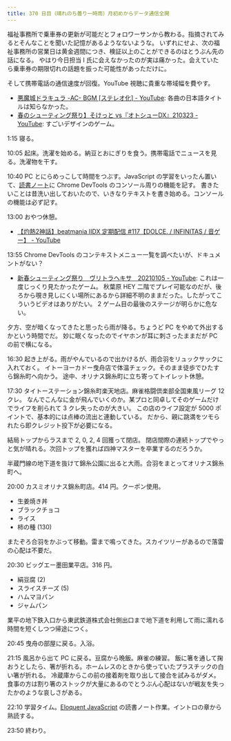 ```yaml
---
title: 370 日目（晴れのち曇り一時雨）月初めからデータ通信全開
---
```


福祉事務所で乗車券の更新が可能だとフォロワーサンから教わる。指摘されてみるとそんなことを聞いた記憶があるようなないような。
いずれにせよ、次の福祉事務所の営業日は黄金週間につき、検証以上のことができるのはとうぶん先の話になる。
やはり今日担当 I 氏に会えなかったのが実は痛かった。会えていたら乗車券の期限切れの話題を振った可能性があっただけに。

そして携帯電話の通信速度が回復。YouTube 視聴に貴重な帯域幅を費やす。

* [悪魔城ドラキュラ -AC- BGM [ステレオ化] - YouTube](https://www.youtube.com/watch?v=ZhzJrYSyYGQ): 各曲の日本語タイトルは知らなかった。
* [春のシューティング祭り】そけっと vs『オトシューDX』210323 - YouTube](https://www.youtube.com/watch?v=LqRRCs_nZgo): すごいデザインのゲーム。

1:15 寝る。

10:05 起床。洗濯を始める。納豆とおにぎりを食う。携帯電話でニュースを見る。洗濯物を干す。

10:40 PC とにらめっこして時間をつぶす。JavaScript の学習をいったん置いて、[読書ノート][note]に Chrome DevTools のコンソール周りの機能を記す。
書きたいことは昔洗い出しておいたので、いきなりテキストを書き始める。コンソールの機能は必ず記す。

13:00 おやつ休憩。

* [【灼熱2神話】beatmania IIDX 定期配信 &#x23;117【DOLCE. / INFINITAS / 音ゲー】 - YouTube](https://www.youtube.com/watch?v=16LcE6HJF1M)

13:55 Chrome DevTools のコンテキストメニュー一覧を調べたいが、ドキュメントがない？

* [新春シューティング祭り　ヴリトラヘキサ　20210105 - YouTube](https://www.youtube.com/watch?v=RM9W-ZzDzWc): これは一度じっくり見たかったゲーム。
  秋葉原 HEY 二階でプレイ可能なのだが、後ろから覗き見しにくい場所にあるから詳細不明のままだった。したがってこういうビデオはありがたい。
  2 ゲーム目の最後のステージが明らかに危ない。

夕方、空が暗くなってきたと思ったら雨が降る。ちょうど PC をやめて外出するかという時間でだ。
妙に眠くなったのでイヤホンが耳に刺さったままだが PC の前で横になる。

16:30 起き上がる。雨がやんでいるので出かけるが、雨合羽をリュックサックに入れておく。
イトーヨーカドー曳舟店で体温チェック。そのまま徒歩でひたすら錦糸町へ向かう。
途中、オリナス錦糸町に立ち寄ってトイレット休憩。

17:30 タイトーステーション錦糸町楽天地店。麻雀格闘倶楽部全国東風リーグ 12 クレ。
なんでこんなに金が飛んでいくのか。某プロと同卓してそのゲームだけでライフを削られて 3 クレ失ったのが大きい。
この店のライフ設定が 5000 ポイントで、基本的には点棒の流出と連動している。
だから、親に跳満をツモられたら即クレジット投下が必要になる。

結局トップからラスまで 2, 0, 2, 4 回獲って閉店。
閉店間際の連続トップでやっと気が晴れる。次回トップを獲れば四神マスターを卒業するのだろうか。

半蔵門線の地下道を抜けて錦糸公園に出ると大雨。合羽をまとってオリナス錦糸町へ。

20:00 カスミオリナス錦糸町店。414 円。クーポン使用。

* 生姜焼き丼
* ブラックチョコ
* ライス
* 柿の種 (130)

またぞろ合羽をかぶって移動。雷まで鳴ってきた。スカイツリーがあるので落雷の心配は不要だ。

20:30 ビッグエー墨田業平店。316 円。

* 絹豆腐 (2)
* スライスチーズ (5)
* ハムマヨパン
* ジャムパン

業平の地下鉄入口から東武鉄道株式会社側出口まで地下道を利用して雨に濡れる時間を短くしつつ帰途につく。

20:45 曳舟の部屋に戻る。入浴。

21:15 風呂から出て PC に戻る。豆腐から晩飯。麻雀の練習。
飯に箸を通して掬おうとしたら、箸が折れる。ホームレスのときから使っていたプラスチックの白い箸が折れる。
冷蔵庫からこの前の接着剤を取り出して接合を試みるがダメ。
食事の方は割り箸のストックが大量にあるのでとうぶん心配はないが戦友を失ったかのような哀しさがある。

22:10 学習タイム。[Eloquent JavaScript][Haverbeke18] の読書ノート作業。イントロの章から熟読する。

23:50 終わり。

[Haverbeke18]: https://eloquentjavascript.net/
[note]: https://showa-yojyo.github.io/notebook/
